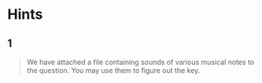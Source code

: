 # Hints

## 1
> We have attached a file containing sounds of various musical notes to the question. You may use them to figure out the key.

